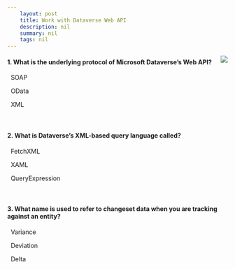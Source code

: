 ```yaml
---
    layout: post
    title: Work with Dataverse Web API  
    description: nil
    summary: nil
    tags: nil
---
```



 <a target="_blank" href="https://docs.microsoft.com/en-us/learn/modules/common-data-service-web-api/9-check/"><i class="fas fa-external-link-alt"></i> </a>
 <img align="right" src="https://docs.microsoft.com/en-us/learn/achievements/common-data-service-web-api.svg">
####  1. What is the underlying protocol of Microsoft Dataverse’s Web API?


<i class='far fa-square'></i> &nbsp;&nbsp;SOAP

<i class='fas fa-check-square' style='color: Dodgerblue;'></i> &nbsp;&nbsp;OData

<i class='far fa-square'></i> &nbsp;&nbsp;XML
<br />
<br />
<br />

####  2. What is Dataverse’s XML-based query language called?


<i class='fas fa-check-square' style='color: Dodgerblue;'></i> &nbsp;&nbsp;FetchXML

<i class='far fa-square'></i> &nbsp;&nbsp;XAML

<i class='far fa-square'></i> &nbsp;&nbsp;QueryExpression
<br />
<br />
<br />

####  3. What name is used to refer to changeset data when you are tracking against an entity?


<i class='far fa-square'></i> &nbsp;&nbsp;Variance

<i class='far fa-square'></i> &nbsp;&nbsp;Deviation

<i class='fas fa-check-square' style='color: Dodgerblue;'></i> &nbsp;&nbsp;Delta
<br />
<br />
<br />
